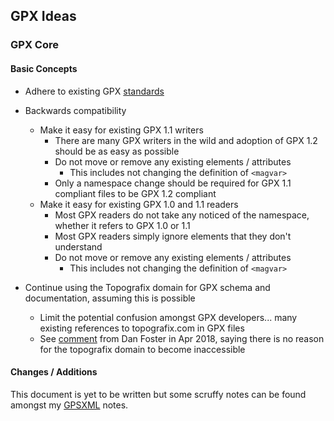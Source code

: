 ## GPX Ideas

### GPX Core

#### Basic Concepts

- Adhere to existing GPX [standards](../standards.md)

- Backwards compatibility
  - Make it easy for existing GPX 1.1 writers
    - There are many GPX writers in the wild and adoption of GPX 1.2 should be as easy as possible
    - Do not move or remove any existing elements / attributes
      - This includes not changing the definition of `<magvar>`
    - Only a namespace change should be required for GPX 1.1 compliant files to be GPX 1.2 compliant 
  - Make it easy for existing GPX 1.0 and 1.1 readers
    - Most GPX readers do not take any noticed of the namespace, whether it refers to GPX 1.0 or 1.1
    - Most GPX readers simply ignore elements that they don't understand
    - Do not move or remove any existing elements / attributes
      - This includes not changing the definition of `<magvar>`
- Continue using the Topografix domain for GPX schema and documentation, assuming this is possible
  - Limit the potential confusion amongst GPX developers... many existing references to topografix.com in GPX files
  - See [comment](https://www.topografix.com/gpx_mailing_list.asp#pbqhps+1tskr5v@YahooGroups.com) from Dan Foster in Apr 2018, saying there is no reason for the topografix domain to become inaccessible



#### Changes / Additions

This document is yet to be written but some scruffy notes can be found amongst my [GPSXML](../gpsxml/additional.md) notes.

